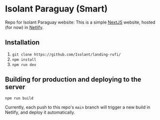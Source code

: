 # Isolant Paraguay (Smart)

Repo for Isolant Paraguay website: This is a simple [NextJS](https://nextjs.org) website, hosted (for now) in [Netlify](https://www.netlify.com).

## Installation

1. `git clone https://github.com/Isolant/landing-rufi/`
2. `npm install`
3. `npm run dev`

## Building for production and deploying to the server

`npm run build`

Currently, each push to this repo's `main` branch will trigger a new build in Netlify, and deploy it automatically.

